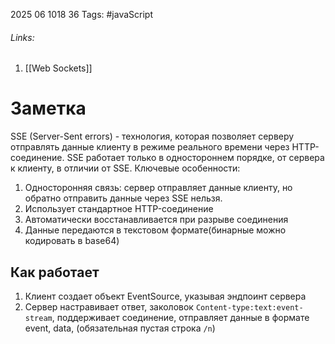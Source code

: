 2025 06 1018 36
Tags: #javaScript 
###### Links: 
1) [[Web Sockets]]
# Заметка
SSE (Server-Sent errors) - технология, которая позволяет серверу отправлять данные клиенту в режиме реального времени через HTTP-соединение. SSE работает только в одностороннем порядке, от сервера к клиенту, в отличии от SSE. 
Ключевые особенности:
1) Односторонняя связь: сервер отправляет данные клиенту, но обратно отправить данные через SSE нельзя.
2) Использует стандартное HTTP-соединение
3) Автоматически восстанавливается при разрыве соединения
4) Данные передаются в текстовом формате(бинарные можно кодировать в base64)

## Как работает
1) Клиент создает объект EventSource, указывая эндпоинт сервера
2) Сервер настравивает ответ, заколовок `Content-type:text:event-stream`, поддерживает соединение, отправляет данные в формате event, data, (обязательная пустая строка `/n`)
	
